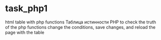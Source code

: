 # task_php1
html table with php functions Таблица истинности PHP
to check the truth of the php functions change the conditions, save changes, and reload the page with the table
